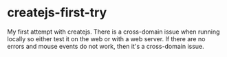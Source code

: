 # createjs-first-try
My first attempt with createjs.
There is a cross-domain issue when running locally so either test it on the web or with a web server.
If there are no errors and mouse events do not work, then it's a cross-domain issue.
